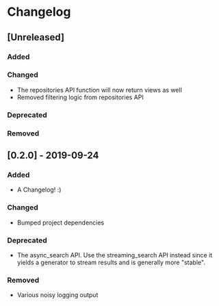 # Changelog

## [Unreleased]

### Added

### Changed

- The repositories API function will now return views as well
- Removed filtering logic from repositories API

### Deprecated

### Removed

## [0.2.0] - 2019-09-24

### Added

- A Changelog! :)

### Changed

- Bumped project dependencies

### Deprecated

- The async_search API. Use the streaming_search API instead since it yields a generator to stream results and is generally more "stable".

### Removed

- Various noisy logging output
